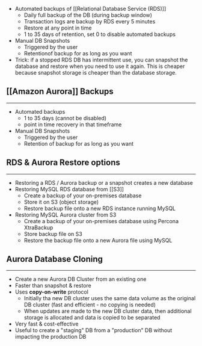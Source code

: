 - Automated backups of [[Relational Database Service (RDS)]]
	- Daily full backup of the DB (during backup window)
	- Transaction logs are backup by RDS every 5 minutes
	- Restore at any point in time
	- 1 to 35 days of retention, set 0 to disable automated backups
- Manual DB Snapshots
	- Triggered by the user
	- Retentionof backup for as long as you want
- Trick: if a stopped RDS DB has intermittent use, you can snapshot the database and restore when you need to use it again. This is cheaper because snapshot storage is cheaper than the database storage.

## [[Amazon Aurora]] Backups
---
- Automated backups
	- 1 to 35 days (cannot be disabled)
	- point in time recovery in that timeframe
- Manual DB Snapshots
	- Triggered by the user
	- Retention of backup for as long as you want

## RDS & Aurora Restore options
---
- Restoring a RDS / Aurora backup or a snapshot creates a new database
- Restoring MySQL RDS database from [[S3]]
	- Create a backup of your on-premises database
	- Store it on S3 (object storage)
	- Restore backup file onto a new RDS instance running MySQL
- Restoring MySQL Aurora cluster from S3
	- Create a backup of your on-premises database using Percona XtraBackup
	- Store backup file on S3
	- Restore the backup file onto a new Aurora file using MySQL

## Aurora Database Cloning
---
- Create a new Aurora DB Cluster from an existing one
- Faster than snapshot & restore
- Uses __copy-on-write__ protocol
	- Initially tha new DB cluster uses the same data volume as the original DB cluster (fast and efficient - no copying is needed)
	- When updates are made to the new DB cluster data, then additional storage is allocated and data is copied to be separated
- Very fast & cost-effective
- Useful to create a "staging" DB from a "production" DB without impacting the production DB